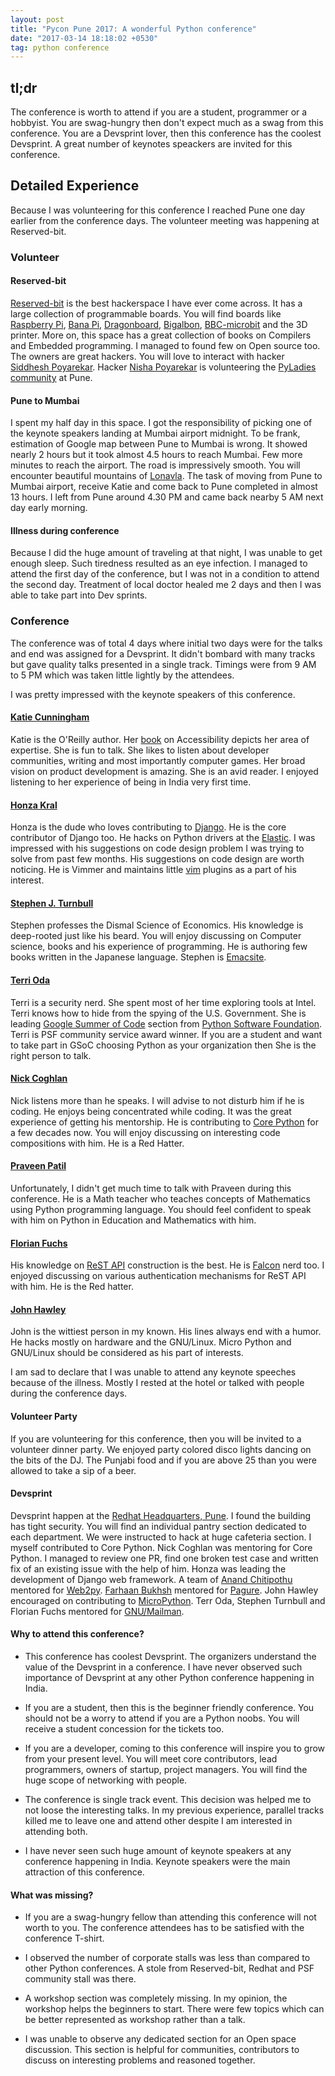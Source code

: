 ```yaml
---
layout: post
title: "Pycon Pune 2017: A wonderful Python conference"
date: "2017-03-14 18:18:02 +0530"
tag: python conference
---
```


## tl;dr

The conference is worth to attend if you are a student, programmer or a
hobbyist.  You are swag-hungry then don't expect much as a swag from this
conference. You are a Devsprint lover, then this conference has the coolest
Devsprint. A great number of keynotes speackers are invited for this conference.


## Detailed Experience

Because I was volunteering for this conference I reached Pune one day earlier
from the conference days. The volunteer meeting was happening at Reserved-bit.

### Volunteer

#### Reserved-bit

[Reserved-bit][reservedbit] is the best hackerspace I have ever come across. It
has a large collection of programmable boards. You will find boards like
[Raspberry Pi](https://en.wikipedia.org/wiki/Raspberry_Pi), [Bana
Pi](https://en.wikipedia.org/wiki/Banana_Pi),
[Dragonboard](https://developer.qualcomm.com/hardware/dragonboard-410c),
[Bigalbon](https://www.bigalsmods.com/product-p/1001.htm),
[BBC-microbit](https://en.wikipedia.org/wiki/Micro_Bit) and the 3D printer. More
on, this space has a great collection of books on Compilers and Embedded
programming. I managed to found few on Open source too. The owners are great
hackers. You will love to interact with hacker [Siddhesh
Poyarekar](https://siddhesh.in/). Hacker [Nisha
Poyarekar](https://twitter.com/nisha_poyarekar) is volunteering the [PyLadies
community](https://www.meetup.com/PyLadies-Pune/) at Pune.

#### Pune to Mumbai

I spent my half day in this space. I got the responsibility of picking one of
the keynote speakers landing at Mumbai airport midnight. To be frank, estimation
of Google map between Pune to Mumbai is wrong. It showed nearly 2 hours but it
took almost 4.5 hours to reach Mumbai. Few more minutes to reach the airport.
The road is impressively smooth. You will encounter beautiful mountains of
[Lonavla](https://en.wikipedia.org/wiki/Lonavla). The task of moving from Pune
to Mumbai airport, receive Katie and come back to Pune completed in almost 13
hours. I left from Pune around 4.30 PM and came back nearby 5 AM next day early
morning.

#### Illness during conference

Because I did the huge amount of traveling at that night, I was unable to get
enough sleep. Such tiredness resulted as an eye infection. I managed to attend
the first day of the conference, but I was not in a condition to attend the
second day. Treatment of local doctor healed me 2 days and then I was able to
take part into Dev sprints.

### Conference

The conference was of total 4 days where initial two days were for the talks and
end was assigned for a Devsprint. It didn't bombard with many tracks but gave
quality talks presented in a single track. Timings were from 9 AM to 5 PM which
was taken little lightly by the attendees.

I was pretty impressed with the keynote speakers of this conference.

#### [Katie Cunningham](https://twitter.com/kcunning)

Katie is the O'Reilly author. Her
[book](http://shop.oreilly.com/product/0636920024514.do) on Accessibility
depicts her area of expertise. She is fun to talk. She likes to listen about
developer communities, writing and most importantly computer games. Her broad
vision on product development is amazing. She is an avid reader. I enjoyed
listening to her experience of being in India very first time.

#### [Honza Kral](https://twitter.com/honzakral)

Honza is the dude who loves contributing to
[Django](https://www.djangoproject.com/). He is the core contributor of Django
too. He hacks on Python drivers at the [Elastic](https://www.elastic.co/). I was
impressed with his suggestions on code design problem I was trying to solve from
past few months.  His suggestions on code design are worth noticing. He is
Vimmer and maintains little [vim](http://vim.org) plugins as a part of his
interest.

#### [Stephen J. Turnbull](https://twitter.com/yasegumi)

Stephen professes the Dismal Science of Economics. His knowledge is deep-rooted
just like his beard. You will enjoy discussing on Computer science, books and
his experience of programming. He is authoring few books written in the Japanese
language. Stephen is [Emacsite](https://www.gnu.org/s/emacs/).

#### [Terri Oda](https://twitter.com/terriko)

Terri is a security nerd. She spent most of her time exploring tools at Intel.
Terri knows how to hide from the spying of the U.S. Government. She is leading
[Google Summer of Code](https://summerofcode.withgoogle.com/) section from
[Python Software Foundation](https://www.python.org/psf/). Terri is PSF
community service award winner. If you are a student and want to take part in
GSoC choosing Python as your organization then She is the right person to talk.

#### [Nick Coghlan](https://twitter.com/ncoghlan_dev)

Nick listens more than he speaks. I will advise to not disturb him if he is
coding. He enjoys being concentrated while coding. It was the great experience
of getting his mentorship. He is contributing to [Core
Python](https://github.com/python/cpython) for a few decades now.  You will
enjoy discussing on interesting code compositions with him. He is a Red Hatter.

#### [Praveen Patil](https://twitter.com/_gnovi)

Unfortunately, I didn't get much time to talk with Praveen during this
conference. He is a Math teacher who teaches concepts of Mathematics using
Python programming language. You should feel confident to speak with him on
Python in Education and Mathematics with him.

#### [Florian Fuchs](https://github.com/flofuchs)

His knowledge on [ReST
API](https://en.wikipedia.org/wiki/Representational_state_transfer) construction
is the best. He is [Falcon](https://falconframework.org/) nerd too. I enjoyed
discussing on various authentication mechanisms for ReST API with him.  He is
the Red hatter.

#### [John Hawley](https://github.com/warthog9)

John is the wittiest person in my known. His lines always end with a humor. He
hacks mostly on hardware and the GNU/Linux. Micro Python and GNU/Linux should be
considered as his part of interests.

I am sad to declare that I was unable to attend any keynote speeches because of
the illness. Mostly I rested at the hotel or talked with people during the
conference days.

#### Volunteer Party

If you are volunteering for this conference, then you will be invited to a
volunteer dinner party. We enjoyed party colored disco lights dancing on the
bits of the DJ. The Punjabi food and if you are above 25 than you were allowed
to take a sip of a beer.

#### Devsprint

Devsprint happen at the [Redhat Headquarters,
Pune](https://goo.gl/maps/mXeirzQhPFz). I found the building has tight security.
You will find an individual pantry section dedicated to each department. We were
instructed to hack at huge cafeteria section. I myself contributed to Core
Python. Nick Coghlan was mentoring for Core Python. I managed to review one PR,
find one broken test case and written fix of an existing issue with the help of
him. Honza was leading the development of Django web framework. A team of [Anand
Chitipothu](http://anandology.com/) mentored for [Web2py](www.web2py.com/).
[Farhaan Bukhsh](https://twitter.com/fhackdroid) mentored for
[Pagure](https://github.com/pypingou/pagure). John Hawley encouraged on
contributing to [MicroPython](https://micropython.org/). Terr Oda, Stephen
Turnbull and Florian Fuchs mentored for
[GNU/Mailman](https://en.wikipedia.org/wiki/GNU_Mailman).


#### Why to attend this conference?

* This conference has coolest Devsprint. The organizers understand the value of
  the Devsprint in a conference. I have never observed such importance of
  Devsprint at any other Python conference happening in India.

* If you are a student, then this is the beginner friendly conference. You
  should not be a worry to attend if you are a Python noobs. You will receive a
  student concession for the tickets too.

* If you are a developer, coming to this conference will inspire you to grow
  from your present level. You will meet core contributors, lead programmers,
  owners of startup, project managers. You will find the huge scope of
  networking with people.

* The conference is single track event. This decision was helped me to not loose
  the interesting talks. In my previous experience, parallel tracks killed me to
  leave one and attend other despite I am interested in attending both.

* I have never seen such huge amount of keynote speakers at any conference
  happening in India. Keynote speakers were the main attraction of this
  conference.

#### What was missing?

* If you are a swag-hungry fellow than attending this conference will not worth
  to you. The conference attendees has to be satisfied with the conference
  T-shirt.

* I observed the number of corporate stalls was less than compared to other
  Python conferences. A stole from Reserved-bit, Redhat and PSF community stall
  was there.

* A workshop section was completely missing. In my opinion, the workshop helps
  the beginners to start. There were few topics which can be better represented
  as workshop rather than a talk.

* I was unable to observe any dedicated section for an Open space discussion.
  This section is helpful for communities, contributors to discuss on
  interesting problems and reasoned together.

[reservedbit]: https://reserved-bit.com
